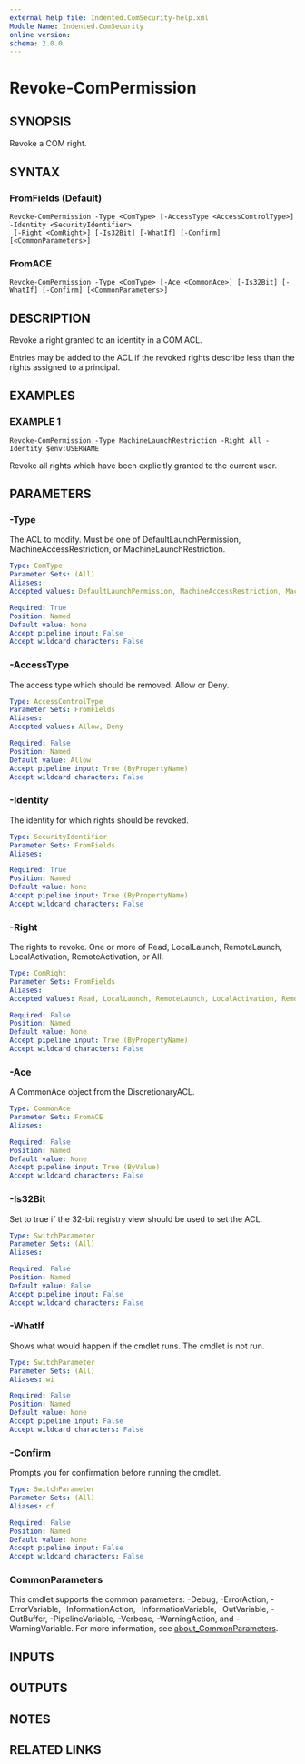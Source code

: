 ```yaml
---
external help file: Indented.ComSecurity-help.xml
Module Name: Indented.ComSecurity
online version:
schema: 2.0.0
---
```


# Revoke-ComPermission

## SYNOPSIS
Revoke a COM right.

## SYNTAX

### FromFields (Default)
```
Revoke-ComPermission -Type <ComType> [-AccessType <AccessControlType>] -Identity <SecurityIdentifier>
 [-Right <ComRight>] [-Is32Bit] [-WhatIf] [-Confirm] [<CommonParameters>]
```

### FromACE
```
Revoke-ComPermission -Type <ComType> [-Ace <CommonAce>] [-Is32Bit] [-WhatIf] [-Confirm] [<CommonParameters>]
```

## DESCRIPTION
Revoke a right granted to an identity in a COM ACL.

Entries may be added to the ACL if the revoked rights describe less than the rights assigned to a principal.

## EXAMPLES

### EXAMPLE 1
```
Revoke-ComPermission -Type MachineLaunchRestriction -Right All -Identity $env:USERNAME
```

Revoke all rights which have been explicitly granted to the current user.

## PARAMETERS

### -Type
The ACL to modify.
Must be one of DefaultLaunchPermission, MachineAccessRestriction, or MachineLaunchRestriction.

```yaml
Type: ComType
Parameter Sets: (All)
Aliases:
Accepted values: DefaultLaunchPermission, MachineAccessRestriction, MachineLaunchRestriction

Required: True
Position: Named
Default value: None
Accept pipeline input: False
Accept wildcard characters: False
```

### -AccessType
The access type which should be removed.
Allow or Deny.

```yaml
Type: AccessControlType
Parameter Sets: FromFields
Aliases:
Accepted values: Allow, Deny

Required: False
Position: Named
Default value: Allow
Accept pipeline input: True (ByPropertyName)
Accept wildcard characters: False
```

### -Identity
The identity for which rights should be revoked.

```yaml
Type: SecurityIdentifier
Parameter Sets: FromFields
Aliases:

Required: True
Position: Named
Default value: None
Accept pipeline input: True (ByPropertyName)
Accept wildcard characters: False
```

### -Right
The rights to revoke.
One or more of Read, LocalLaunch, RemoteLaunch, LocalActivation, RemoteActivation, or All.

```yaml
Type: ComRight
Parameter Sets: FromFields
Aliases:
Accepted values: Read, LocalLaunch, RemoteLaunch, LocalActivation, RemoteActivation, All

Required: False
Position: Named
Default value: None
Accept pipeline input: True (ByPropertyName)
Accept wildcard characters: False
```

### -Ace
A CommonAce object from the DiscretionaryACL.

```yaml
Type: CommonAce
Parameter Sets: FromACE
Aliases:

Required: False
Position: Named
Default value: None
Accept pipeline input: True (ByValue)
Accept wildcard characters: False
```

### -Is32Bit
Set to true if the 32-bit registry view should be used to set the ACL.

```yaml
Type: SwitchParameter
Parameter Sets: (All)
Aliases:

Required: False
Position: Named
Default value: False
Accept pipeline input: False
Accept wildcard characters: False
```

### -WhatIf
Shows what would happen if the cmdlet runs.
The cmdlet is not run.

```yaml
Type: SwitchParameter
Parameter Sets: (All)
Aliases: wi

Required: False
Position: Named
Default value: None
Accept pipeline input: False
Accept wildcard characters: False
```

### -Confirm
Prompts you for confirmation before running the cmdlet.

```yaml
Type: SwitchParameter
Parameter Sets: (All)
Aliases: cf

Required: False
Position: Named
Default value: None
Accept pipeline input: False
Accept wildcard characters: False
```

### CommonParameters
This cmdlet supports the common parameters: -Debug, -ErrorAction, -ErrorVariable, -InformationAction, -InformationVariable, -OutVariable, -OutBuffer, -PipelineVariable, -Verbose, -WarningAction, and -WarningVariable. For more information, see [about_CommonParameters](http://go.microsoft.com/fwlink/?LinkID=113216).

## INPUTS

## OUTPUTS

## NOTES

## RELATED LINKS
